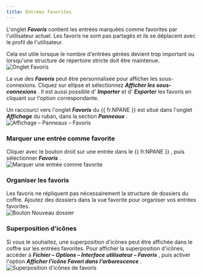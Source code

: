 ```yaml
---
title: Entrées favorites
---
```

L'onglet ***Favoris*** contient les entrées marquées comme favorites par l'utilisateur actuel. Les favoris ne sont pas partagés et ils se déplacent avec le profil de l'utilisateur.  

Cela est utile lorsque le nombre d'entrées gérées devient trop important ou lorsqu'une structure de répertoire stricte doit être maintenue.  
![Onglet Favoris](/img/fr/rdm/windows/clip11213.png) 

La vue des ***Favoris*** peut être personnalisée pour afficher les sous-connexions. Cliquez sur ellipse et sélectionnez ***Afficher les sous-connexions*** . Il est aussi possible d' ***Importer*** et d' ***Exporter*** les favoris en cliquant sur l'option correspondante.  

Un raccourci vers l'onglet ***Favoris*** du {{ fr.NPANE }} est situé dans l'onglet ***Affichage*** du ruban, dans la section ***Panneaux*** .  
![Affichage – Panneaux – Favoris](/img/fr/rdm/windows/RDMWin2015.png) 

### Marquer une entrée comme favorite 

Cliquer avec le bouton droit sur une entrée dans le {{ fr.NPANE }} , puis sélectionner ***Favoris*** .  
![Marquer une entrée comme favorite](/img/fr/rdm/windows/clip3579.png) 

### Organiser les favoris 

Les favoris ne répliquent pas nécessairement la structure de dossiers du coffre. Ajoutez des dossiers dans la vue favorite pour organiser vos entrées favorites.  
![Bouton Nouveau dossier](/img/fr/rdm/windows/clip3580.png) 

### Superposition d'icônes 
Si vous le souhaitez, une superposition d'icônes peut être affichée dans le coffre sur les entrées favorites. Pour afficher la superposition d'icônes, accéder à ***Fichier – Options – Interface utilisateur – Favoris*** , puis activer l'option ***Afficher l'icône Favori dans l'arborescence*** .  
![Superposition d'icônes de favoris](/img/fr/rdm/windows/RDMWin2058.png) 


